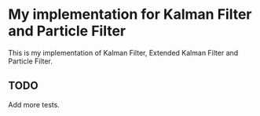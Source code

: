# My implementation for Kalman Filter and Particle Filter

This is my implementation of Kalman Filter, Extended Kalman Filter and Particle Filter.

## TODO

Add more tests.
